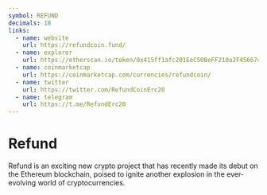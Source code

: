 ```yaml
---
symbol: REFUND
decimals: 18
links:
  - name: website
    url: https://refundcoin.fund/
  - name: explorer
    url: https://etherscan.io/token/0x415ff1afc201EeC50BeFF210a2F456674046920b
  - name: coinmarketcap
    url: https://coinmarketcap.com/currencies/refundcoin/
  - name: twitter
    url: https://twitter.com/RefundCoinErc20
  - name: telegram
    url: https://t.me/RefundErc20
---
```


# Refund

Refund is an exciting new crypto project that has recently made its debut on the Ethereum blockchain, poised to ignite another explosion in the ever-evolving world of cryptocurrencies.
